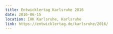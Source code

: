 ```yaml
---
title: Entwicklertag Karlsruhe 2016
date: 2016-06-15
location: IHK Karlsruhe, Karlsruhe 
link: https://entwicklertag.de/karlsruhe/2016/
---
```

